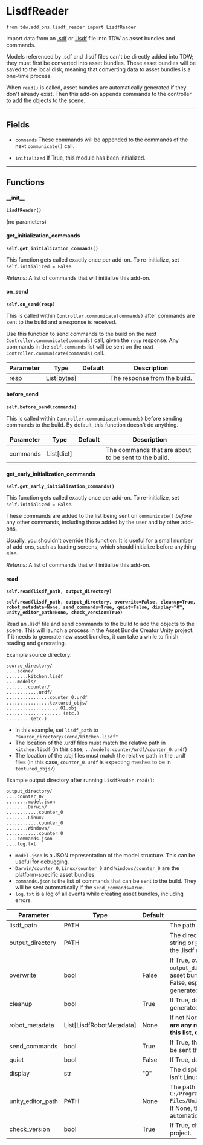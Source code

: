 # LisdfReader

`from tdw.add_ons.lisdf_reader import LisdfReader`

Import data from an [.sdf](http://sdformat.org/) or [.lisdf](https://learning-and-intelligent-systems.github.io/kitchen-worlds/tut-lisdf/) file into TDW as asset bundles and commands.

Models referenced by .sdf and .lisdf  files can't be directly added into TDW; they must first be converted into asset bundles. These asset bundles will be saved to the local disk, meaning that converting data to asset bundles is a one-time process.

When `read()` is called, asset bundles are automatically generated if they don't already exist. Then this add-on appends commands to the controller to add the objects to the scene.

***

## Fields

- `commands` These commands will be appended to the commands of the next `communicate()` call.

- `initialized` If True, this module has been initialized.

***

## Functions

#### \_\_init\_\_

**`LisdfReader()`**

(no parameters)

#### get_initialization_commands

**`self.get_initialization_commands()`**

This function gets called exactly once per add-on. To re-initialize, set `self.initialized = False`.

_Returns:_  A list of commands that will initialize this add-on.

#### on_send

**`self.on_send(resp)`**

This is called within `Controller.communicate(commands)` after commands are sent to the build and a response is received.

Use this function to send commands to the build on the next `Controller.communicate(commands)` call, given the `resp` response.
Any commands in the `self.commands` list will be sent on the *next* `Controller.communicate(commands)` call.

| Parameter | Type | Default | Description |
| --- | --- | --- | --- |
| resp |  List[bytes] |  | The response from the build. |

#### before_send

**`self.before_send(commands)`**

This is called within `Controller.communicate(commands)` before sending commands to the build. By default, this function doesn't do anything.

| Parameter | Type | Default | Description |
| --- | --- | --- | --- |
| commands |  List[dict] |  | The commands that are about to be sent to the build. |

#### get_early_initialization_commands

**`self.get_early_initialization_commands()`**

This function gets called exactly once per add-on. To re-initialize, set `self.initialized = False`.

These commands are added to the list being sent on `communicate()` *before* any other commands, including those added by the user and by other add-ons.

Usually, you shouldn't override this function. It is useful for a small number of add-ons, such as loading screens, which should initialize before anything else.

_Returns:_  A list of commands that will initialize this add-on.

#### read

**`self.read(lisdf_path, output_directory)`**

**`self.read(lisdf_path, output_directory, overwrite=False, cleanup=True, robot_metadata=None, send_commands=True, quiet=False, display="0", unity_editor_path=None, check_version=True)`**

Read an .lisdf file and send commands to the build to add the objects to the scene. This will launch a process in the Asset Bundle Creator Unity project. If it needs to generate new asset bundles, it can take a while to finish reading and generating.

Example source directory:

```
source_directory/
....scene/
........kitchen.lisdf
....models/
........counter/
............urdf/
................counter_0.urdf
................textured_objs/
....................01.obj
.................... (etc.)
........ (etc.)
```

- In this example, set `lisdf_path` to `"source_directory/scene/kitchen.lisdf"`
- The location of the .urdf files must match the relative path in `kitchen.lisdf` (in this case, `../models.counter/urdf/counter_0.urdf`)
- The location of the .obj files must match the relative path in the .urdf files (in this case, `counter_0.urdf` is expecting meshes to be in `textured_objs/`)

Example output directory after running `LisdfReader.read()`:

```
output_directory/
....counter_0/
........model.json
........Darwin/
............counter_0
........Linux/
............counter_0
........Windows/
............counter_0
....commands.json
....log.txt
```

- `model.json` is a JSON representation of the model structure. This can be useful for debugging.
- `Darwin/counter_0`, `Linux/counter_0` and `Windows/counter_0` are the platform-specific asset bundles.
- `commands.json` is the list of commands that can be sent to the build. They will be sent automatically if the `send_commands=True`.
- `log.txt` is a log of all events while creating asset bundles, including errors.

| Parameter | Type | Default | Description |
| --- | --- | --- | --- |
| lisdf_path |  PATH |  | The path to the .lisdf file as either a string or [`Path`](https://docs.python.org/3/library/pathlib.html). |
| output_directory |  PATH |  | The directory of the object asset bundles as either a string or [`Path`](https://docs.python.org/3/library/pathlib.html). If it doesn't exist, it will be created while the .lisdf models are being converted. |
| overwrite |  bool  | False | If True, overwrite any asset bundles in `output_directory`. If False, skip converting models if the asset bundles already exist. This should usually be False, especially if you're using robot asset bundles generated by [`RobotCreator`](../asset_bundle_creator/robot_creator.md). |
| cleanup |  bool  | True | If True, delete intermediary files such as .prefab files generated while creating asset bundles. |
| robot_metadata |  List[LisdfRobotMetadata] | None | If not None, this is a list of [`LisdfRobotMetadata`](../lisdf_data/lisdf_robot_metadata.md). **If there are any robots in the scene, they must be added to this list, or else they will be imported incorrectly.** |
| send_commands |  bool  | True | If True, the commands generated from the .lisdf file will be sent the next time `c.communicate()` is called. |
| quiet |  bool  | False | If True, don't print any messages to console. |
| display |  str  | "0" | The display to launch Unity Editor on. Ignored if this isn't Linux. |
| unity_editor_path |  PATH  | None | The path to the Unity Editor executable, for example `C:/Program Files/Unity/Hub/Editor/2020.3.24f1/Editor/Unity.exe`. If None, this script will try to find Unity Editor automatically. |
| check_version |  bool  | True | If True, check if there is an update to the Unity Editor project. |
